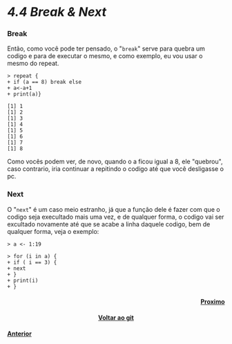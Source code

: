 <h1><b><i>4.4 Break & Next</i></b></h1>

<h3><b>Break</b></h3>

<p>Então, como você pode ter pensado, o "<code>break</code>" serve para quebra um codigo e para de executar o mesmo, e como exemplo, eu vou usar o mesmo do repeat.</p>

    > repeat {
    + if (a == 8) break else
    + a<-a+1
    + print(a)}
    
    [1] 1
    [1] 2
    [1] 3
    [1] 4
    [1] 5
    [1] 6
    [1] 7
    [1] 8

<p>Como vocês podem ver, de novo, quando o a ficou igual a 8, ele "quebrou", caso contrario, iria continuar a repitindo o codigo até que você desligasse o pc.</p>

<h3><b>Next</b></h3>

<p>O "<code>next</code>" é um caso meio estranho, já que a função dele é fazer com que o codigo seja execultado mais uma vez, e de qualquer forma, o codigo vai ser excultado novamente até que se acabe a linha daquele codigo, bem de qualquer forma, veja o exemplo:</p>

    > a <- 1:19
    
    > for (i in a) {
    + if ( i == 3) {
    + next
    + }
    + print(i)
    + }

<h4 align="Right"><a href="https://github.com/SaLandini/r4noobs/blob/master/estrutura_logica/crian_funçôes.md">Proximo</a></h4>
<h4 align="Center"><a href="https://github.com/SaLandini/r4noobs">Voltar ao git</a></h4>
<h4><a href="https://github.com/SaLandini/r4noobs/blob/master/estrutura_logica/repeat_for_while.md">Anterior</a></h4>